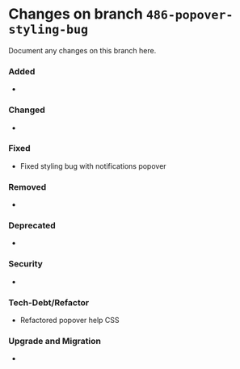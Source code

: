 # Changes on branch `486-popover-styling-bug`
Document any changes on this branch here.
### Added
-

### Changed
-

### Fixed
- Fixed styling bug with notifications popover

### Removed
-

### Deprecated
-

### Security
-

### Tech-Debt/Refactor
- Refactored popover help CSS

### Upgrade and Migration
-
